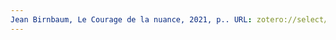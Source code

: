 ```yaml
---
Jean Birnbaum, Le Courage de la nuance, 2021, p.. URL: zotero://select/items/@BirnbaumCouragenuance2021
---
```


